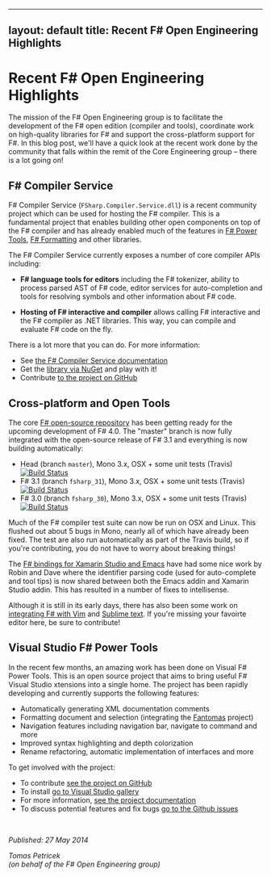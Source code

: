 ----
layout: default
title: Recent F# Open Engineering Highlights
----

Recent F# Open Engineering Highlights
=====================================

The mission of the F# Open Engineering group is to facilitate the development of the 
F# open edition (compiler and tools), coordinate work on high-quality libraries for F#
and support the cross-platform support for F#. In this blog post, we'll have a quick
look at the recent work done by the community that falls within the remit of the Core 
Engineering group – there is a lot going on! 

F# Compiler Service
-------------------

F# Compiler Service (`FSharp.Compiler.Service.dll`) is a recent community project which 
can be used for hosting the F# compiler. This is a fundamental project that enables building
other open components on top of the F# compiler and has already enabled much of the 
features in [F# Power Tools](http://fsprojects.github.io/VisualFSharpPowerTools/), 
[F# Formatting](http://tpetricek.github.io/FSharp.Formatting/) and other libraries.

The F# Compiler Service currently exposes a number of core compiler APIs including:

 * **F# language tools for editors** including the F# tokenizer, ability to process
   parsed AST of F# code, editor services for auto-completion and tools for resolving
   symbols and other information about F# code.

 * **Hosting of F# interactive and compiler** allows calling F# interactive and the 
   F# compiler as .NET libraries. This way, you can compile and evaluate F# code on
   the fly.

There is a lot more that you can do. For more information:

 * See [the F# Compiler Service documentation](http://fsharp.github.io/FSharp.Compiler.Service/)
 * Get the [library via NuGet](https://www.nuget.org/packages/FSharp.Compiler.Service) and play with it!
 * Contribute [to the project on GitHub](https://github.com/fsharp/FSharp.Compiler.Service)

Cross-platform and Open Tools
-----------------------------

The core [F# open-source repository](https://github.com/fsharp/fsharp) has been 
getting ready for the upcoming development of F# 4.0. The "master" branch is now
fully integrated with the open-source release of F# 3.1 and everything is now
building automatically:

 * Head (branch `master`), Mono 3.x, OSX + some unit tests (Travis) <a href="https://travis-ci.org/fsharp/fsharp/branches"><img src="https://camo.githubusercontent.com/b816bca9234348b84b7cc0051c3af184d4c81c67/68747470733a2f2f7472617669732d63692e6f72672f6673686172702f6673686172702e706e673f6272616e63683d6d6173746572" alt="Build Status" data-canonical-src="https://travis-ci.org/fsharp/fsharp.png?branch=master" style="max-width:100%;"></a>
 * F# 3.1 (branch `fsharp_31`), Mono 3.x, OSX + some unit tests (Travis) <a href="https://travis-ci.org/fsharp/fsharp/branches"><img src="https://camo.githubusercontent.com/b5cbca4def11bb46820e0bba90c9b3fa4b0d5174/68747470733a2f2f7472617669732d63692e6f72672f6673686172702f6673686172702e706e673f6272616e63683d6673686172705f3331" alt="Build Status" data-canonical-src="https://travis-ci.org/fsharp/fsharp.png?branch=fsharp_31" style="max-width:100%;"></a>
 * F# 3.0 (branch `fsharp_30`), Mono 3.x, OSX + some unit tests (Travis) <a href="https://travis-ci.org/fsharp/fsharp/branches"><img src="https://camo.githubusercontent.com/f84c15eb8bc65ad99e30a7cf927ebd373db5675c/68747470733a2f2f7472617669732d63692e6f72672f6673686172702f6673686172702e706e673f6272616e63683d6673686172705f3330" alt="Build Status" data-canonical-src="https://travis-ci.org/fsharp/fsharp.png?branch=fsharp_30" style="max-width:100%;"></a>

Much of the F# compiler test suite can now be run on OSX and Linux. This flushed out 
about 5 bugs in Mono, nearly all of which have already been fixed. The test are also
run automatically as part of the Travis build, so if you're contributing, you do not
have to worry about breaking things!

The [F# bindings for Xamarin Studio and Emacs](https://github.com/fsharp/fsharpbinding) 
have had some nice work by Robin and Dave where the identifier parsing code (used for
auto-complete and tool tips) is now shared between both the Emacs addin and Xamarin Studio 
addin. This has resulted in a number of fixes to intellisense.

Although it is still in its early days, there has also been some work on 
[integrating F# with Vim](https://github.com/timrobinson/fsharp-vim) and
[Sublime text](https://github.com/fsharp/fsharpbinding/tree/master/sublimetext). If you're
missing your favoirte editor here, be sure to contribute!


Visual Studio F# Power Tools
----------------------------

In the recent few months, an amazing work has been done on Visual F# Power Tools.
This is an open source project that aims to bring useful F# Visual Studio xtensions 
into a single home. The project has been rapidly developing and currently supports the 
following features:

 * Automatically generating XML documentation comments
 * Formatting document and selection (integrating the [Fantomas](https://github.com/dungpa/fantomas) project) 
 * Navigation features including navigation bar, navigate to command and more
 * Improved syntax highlighting and depth colorization
 * Rename refactoring, automatic implementation of interfaces and more

To get involved with the project:

 * To contribute [see the project on GitHub](https://github.com/fsprojects/VisualFSharpPowerTools)
 * To install [go to Visual Studio gallery](http://visualstudiogallery.msdn.microsoft.com/136b942e-9f2c-4c0b-8bac-86d774189cff)
 * For more information, [see the project documentation](http://fsprojects.github.io/VisualFSharpPowerTools/)
 * To discuss potential features and fix bugs [go to the Github issues](https://github.com/fsprojects/VisualFSharpPowerTools/issues?page=1&state=open)


<br />
 
_Published: 27 May 2014_  

_Tomas Petricek_  
_(on behalf of the F# Open Engineering group)_
